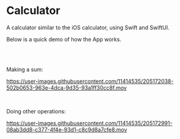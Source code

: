 # Calculator
A calculator similar to the iOS calculator, using Swift and SwiftUI.

Below is a quick demo of how the App works.

<br/>
<br/>

Making a sum:

https://user-images.githubusercontent.com/11414535/205172038-502b0653-963e-4dca-9d35-93a1ff30cc8f.mov

<br/>

Doing other operations:

https://user-images.githubusercontent.com/11414535/205172991-08ab3dd8-c377-4f4e-93d1-c8c9d8a7cfe8.mov



